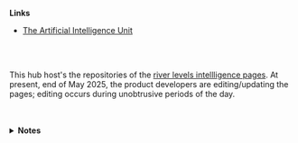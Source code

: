 **Links**

* [The Artificial Intelligence Unit](https://github.com/theartificialintelligenceunit)

<br>
<br>

This hub host's the repositories of the <a href="https://d3h5uy7f3ttkyl.cloudfront.net/index.html">river levels intellligence pages</a>.  At present, end of May 2025, the product developers are editing/updating the pages; editing occurs during unobtrusive periods of the day. 

<br>
<br>

<details><summary><b>Notes</b></summary>

<h2>PERIODIC</h2>

Schedule: Once a week

<div style="margin-left:65px;">
    <img width="69%" height="69%" src="periodic.png" alt="States"/>
</div>

<br>
<br>

<h2>CONTINUOUS</h2>

Schedule: 6 days a week

<div style="margin-left:65px;">
    <img width="95%" height="95%" src="continuous.png" alt="States"/>
</div>

</details>

<br>
<br>

<br>
<br>

<br>
<br>

<br>
<br>


<!--

<details><summary><b>Notes</b></summary>

<ul>
  <li>configurations: Records data & modelling configurations.</li>
  <li>iac: Infrastructure as code scripts.</li>
</ul>

</details>

-->

